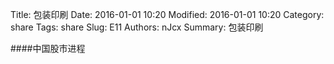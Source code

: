 Title: 包装印刷
Date: 2016-01-01 10:20
Modified: 2016-01-01 10:20
Category: share
Tags: share
Slug: E11
Authors: nJcx
Summary: 包装印刷


####中国股市进程

